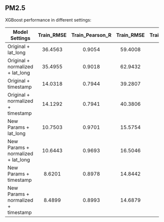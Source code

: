 ## PM2.5

XGBoost performance in different settings:

| Model Settings | Train_RMSE | Train_Pearson_R  | Train_RMSE | Train_Pearson_R | Test_RMSE | Test_Pearson_R |
| ------------- |:-------------:| :-----: | :-----: | :-----: | :-----: | :-----:|
| Original + lat_long | 36.4563 | 0.9054 | 59.4008 | 0.8309 | 57.618 | 0.8419 |
| Original + normalized + lat_long | 35.4955 | 0.9018 | 62.9432 | 0.8043 | 58.5243 | 0.8426 |
| Original  + timestamp | 14.0318 | 0.7944 | 39.2807 | 0.1884 | 148.2336 | 0.0139 |
| Original + normalized + timestamp | 14.1292 | 0.7941 | 40.3806 | 0.1638 | 144.453 | 0.0596 |
| New Params + lat_long | 10.7503 | 0.9701 | 15.5754 | 0.9408 | 15.9811 | 0.943 |
| New Params + normalized + lat_long | 10.6443 | 0.9693 | 16.5046 | 0.9264 | 15.7042 | 0.9404 |
| New Params + timestamp | 8.6201 | 0.8978 | 14.8442 | 0.8367 | 77.6517 | 0.7746 |
| New Params + normalized + timestamp | 8.4899 | 0.8993 | 14.6879 | 0.8412 | 78.9822 | 0.7498 |